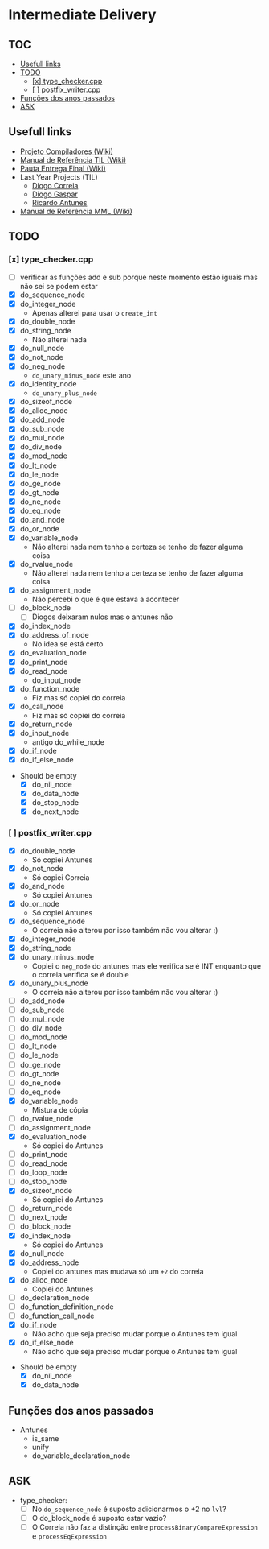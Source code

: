 # Intermediate Delivery <!-- omit in toc -->

## TOC <!-- omit in toc -->

- [Usefull links](#usefull-links)
- [TODO](#todo)
  - [\[x\] type_checker.cpp](#x-type_checkercpp)
  - [\[ \] postfix_writer.cpp](#--postfix_writercpp)
- [Funções dos anos passados](#funções-dos-anos-passados)
- [ASK](#ask)

## Usefull links

- [Projeto Compiladores (Wiki)](https://web.tecnico.ulisboa.pt/~david.matos/w/pt/index.php/Compiladores/Projecto_de_Compiladores)
- [Manual de Referência TIL (Wiki)](https://web.tecnico.ulisboa.pt/~david.matos/w/pt/index.php/Compiladores/Projecto_de_Compiladores/Projecto_2023-2024/Manual_de_Refer%C3%AAncia_da_Linguagem_TIL)
- [Pauta Entrega Final (Wiki)](https://web.tecnico.ulisboa.pt/~david.matos/w/pt/index.php/Compiladores/Pautas_2023-2024/Pauta_do_Projecto:_Entrega_Final)
- Last Year Projects (TIL)
  - [Diogo Correia](https://github.com/ist199211-ist199311/mml-compiler-co/)
  - [Diogo Gaspar](https://github.com/randomicecube/mml-comp)
  - [Ricardo Antunes](https://github.com/Ricardo-Luis-Projects/ist-comp/)
- [Manual de Referência MML (Wiki)](https://web.tecnico.ulisboa.pt/~david.matos/w/pt/index.php/Compiladores/Projecto_de_Compiladores/Projecto_2022-2023/Manual_de_Refer%C3%AAncia_da_Linguagem_MML)

## TODO

### [x] type_checker.cpp

- [ ] verificar as funções add e sub porque neste momento estão iguais mas não sei se podem estar
- [x] do_sequence_node
- [x] do_integer_node
  - Apenas alterei para usar o `create_int`
- [x] do_double_node
- [x] do_string_node
  - Não alterei nada
- [x] do_null_node
- [x] do_not_node
- [x] do_neg_node
  - `do_unary_minus_node` este ano
- [x] do_identity_node
  - `do_unary_plus_node`
- [x] do_sizeof_node
- [x] do_alloc_node
- [x] do_add_node
- [x] do_sub_node
- [x] do_mul_node
- [x] do_div_node
- [x] do_mod_node
- [x] do_lt_node
- [x] do_le_node
- [x] do_ge_node
- [x] do_gt_node
- [x] do_ne_node
- [x] do_eq_node
- [x] do_and_node
- [x] do_or_node
- [x] do_variable_node
  - Não alterei nada nem tenho a certeza se tenho de fazer alguma coisa
- [x] do_rvalue_node
  - Não alterei nada nem tenho a certeza se tenho de fazer alguma coisa
- [x] do_assignment_node
  - Não percebi o que é que estava a acontecer
- [ ] do_block_node
  - [ ] Diogos deixaram nulos mas o antunes não
- [x] do_index_node
- [x] do_address_of_node
  - No idea se está certo
- [x] do_evaluation_node
- [x] do_print_node
- [x] do_read_node
  - do_input_node
- [x] do_function_node
  - Fiz mas só copiei do correia
- [x] do_call_node
  - Fiz mas só copiei do correia
- [x] do_return_node
- [x] do_input_node
  - antigo do_while_node
- [x] do_if_node
- [x] do_if_else_node
- Should be empty
  - [x] do_nil_node
  - [x] do_data_node
  - [x] do_stop_node
  - [x] do_next_node

### [ ] postfix_writer.cpp

- [x] do_double_node
  - Só copiei Antunes
- [x] do_not_node
  - Só copiei Correia
- [x] do_and_node
  - Só copiei Antunes
- [x] do_or_node
  - Só copiei Antunes
- [x] do_sequence_node
  - O correia não alterou por isso também não vou alterar :)
- [x] do_integer_node
- [x] do_string_node
- [x] do_unary_minus_node
  - Copiei o `neg_node` do antunes mas ele verifica se é INT enquanto que o correia verifica se é double
- [x] do_unary_plus_node
  - O correia não alterou por isso também não vou alterar :)
- [ ] do_add_node
- [ ] do_sub_node
- [ ] do_mul_node
- [ ] do_div_node
- [ ] do_mod_node
- [ ] do_lt_node
- [ ] do_le_node
- [ ] do_ge_node
- [ ] do_gt_node
- [ ] do_ne_node
- [ ] do_eq_node
- [x] do_variable_node
  - Mistura de cópia
- [ ] do_rvalue_node
- [ ] do_assignment_node
- [x] do_evaluation_node
  - Só copiei do Antunes
- [ ] do_print_node
- [ ] do_read_node
- [ ] do_loop_node
- [ ] do_stop_node
- [x] do_sizeof_node
  - Só copiei do Antunes
- [ ] do_return_node
- [ ] do_next_node
- [ ] do_block_node
- [x] do_index_node
  - Só copiei do Antunes
- [x] do_null_node
- [x] do_address_node
  - Copiei do antunes mas mudava só um `+2` do correia
- [x] do_alloc_node
  - Copiei do Antunes
- [ ] do_declaration_node
- [ ] do_function_definition_node
- [ ] do_function_call_node
- [x] do_if_node
  - Não acho que seja preciso mudar porque o Antunes tem igual
- [x] do_if_else_node
  - Não acho que seja preciso mudar porque o Antunes tem igual
- Should be empty
  - [x] do_nil_node
  - [x] do_data_node

## Funções dos anos passados

- Antunes
  - is_same
  - unify
  - do_variable_declaration_node

## ASK

- type_checker:
  - [ ] No `do_sequence_node` é suposto adicionarmos o +2 no `lvl`?
  - [ ] O do_block_node é suposto estar vazio?
  - [ ] O Correia não faz a distinção entre `processBinaryCompareExpression` e `processEqExpression`
